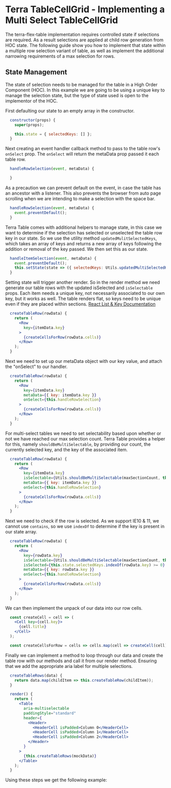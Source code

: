 # Terra TableCellGrid - Implementing a Multi Select TableCellGrid

The terra-flex-table implementation requires controlled state if selections are required. As a result selections are applied at child row generation from HOC state. The following guide show you how to implement that state within a multiple row selection variant of table, as well as implement the additional narrowing requirements of a max selection for rows.

## State Management
The state of selection needs to be managed for the table in a High Order Component (HOC). In this example we are going to be using a unique key to manage the selection state, but the type of state used is open to the implementor of the HOC.

 First defaulting our state to an empty array in the constructor. 
```jsx
  constructor(props) {
    super(props);

    this.state = { selectedKeys: [] };
  }
```
Next creating an event handler callback method to pass to the table row's `onSelect` prop. The `onSelect` will return the metaData prop passed it each table row.
```jsx
  handleRowSelection(event, metaData) {

  }
```
As a precaution we can prevent default on the event, in case the table has an ancestor with a listener. This also prevents the browser from auto page scrolling when we are intending to make a selection with the space bar.
```jsx
  handleRowSelection(event, metaData) {
    event.preventDefault();
  }
```
Terra Table comes with additional helpers to manage state, in this case we want to determine if the selection has selected or unselected the table row key in our state. So we use the utility method `updatedMulitSelectedKeys`, which takes an array of keys and returns a new array of keys following the addition or removal of the key passed. We then set this as our state.
```jsx
  handleItemSelection(event, metaData) {
    event.preventDefault();
    this.setState(state => ({ selectedKeys: Utils.updatedMultiSelectedKeys(state.selectedKeys, metaData.key) }));
  }
```
Setting state will trigger another render. So in the render method we need generate our table rows with the updated isSelected and `isSelectable` props. Each item needs a unique key, not necessarily associated to our own key, but it works as well. The table renders flat, so keys need to be unique even if they are placed within sections.
[React List & Key Documentation](https://reactjs.org/docs/lists-and-keys.html)
```jsx
  createTableRow(rowData) {
    return (
      <Row
        key={itemData.key}
      >
        {createCellsForRow(rowData.cells)}
      </Row>
    );
  }
```
Next we need to set up our metaData object with our key value, and attach the "onSelect" to our handler.
```jsx
  createTableRow(rowData) {
    return (
      <Row
        key={itemData.key}
        metaData={{ key: itemData.key }}
        onSelect={this.handleRowSelection}
      >
        {createCellsForRow(rowData.cells)}
      </Row>
    );
  }
```
For multi-select tables we need to set selectability based upon whether or not we have reached our max selection count.  Terra Table provides a helper for this, namely `shouldBeMultiSelectable`, by providing our count, the currently selected key, and the key of the associated item.
```jsx
  createTableRow(rowData) {
    return (
      <Row
        key={itemData.key}
        isSelectable={Utils.shouldBeMultiSelectable(maxSectionCount, this.state.selectedKeys, itemData.key)}
        metaData={{ key: itemData.key }}
        onSelect={this.handleRowSelection}
      >
        {createCellsForRow(rowData.cells)}
      </Row>
    );
  }
```
Next we need to check if the row is selected. As we support IE10 & 11, we cannot use `contains`, so we use `indexOf` to determine if the key is present in our state array.
```jsx
  createTableRow(rowData) {
    return (
      <Row
        key={rowData.key}
        isSelectable={Utils.shouldBeMultiSelectable(maxSectionCount, this.state.selectedKeys, rowData.key)}
        isSelected={this.state.selectedKeys.indexOf(rowData.key) >= 0}
        metaData={{ key: rowData.key }}
        onSelect={this.handleRowSelection}
      >
        {createCellsForRow(rowData.cells)}
      </Row>
    );
  }
```
We can then implement the unpack of our data into our row cells.
```jsx
  const createCell = cell => (
    <Cell key={cell.key}>
      {cell.title}
    </Cell>
  );

  const createCellsForRow = cells => cells.map(cell => createCell(cell));
```
Finally we can implement a method to loop through our data and create the table row with our methods and call it from our render method.
Ensuring that we add the appropriate aria label for multiple selections.
```jsx
  createTableRows(data) {
    return data.map(childItem => this.createTableRow(childItem));
  }

  render() {
    return (
      <Table
        aria-multiselectable
        paddingStyle="standard"
        header={
          <Header>
            <HeaderCell isPadded>Column 0</HeaderCell>
            <HeaderCell isPadded>Column 1</HeaderCell>
            <HeaderCell isPadded>Column 2</HeaderCell>
          </Header> 
        }
      >
        {this.createTableRows(mockData)}
      </Table>
    );
  }
  ```
  Using these steps we get the following example:
